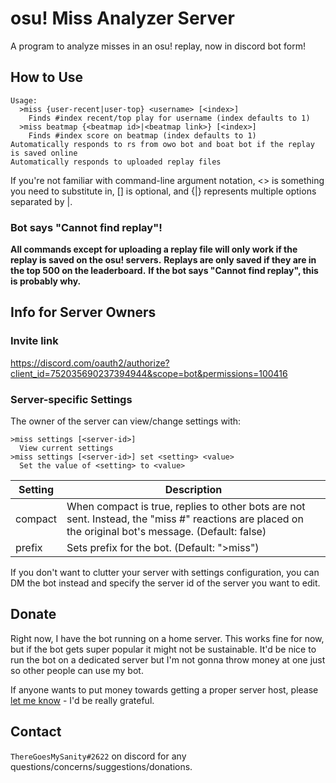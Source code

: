 # osu! Miss Analyzer Server

A program to analyze misses in an osu! replay, now in discord bot form!

## How to Use

```
Usage:
  >miss {user-recent|user-top} <username> [<index>]
    Finds #index recent/top play for username (index defaults to 1)
  >miss beatmap {<beatmap id>|<beatmap link>} [<index>]
    Finds #index score on beatmap (index defaults to 1)
Automatically responds to rs from owo bot and boat bot if the replay is saved online
Automatically responds to uploaded replay files
```

If you're not familiar with command-line argument notation, <> is something you need to substitute in, [] is optional, and {|} represents multiple options separated by |.

### Bot says "Cannot find replay"!
**All commands except for uploading a replay file will only work if the replay is saved on the osu! servers.**
**Replays are only saved if they are in the top 500 on the leaderboard.**
**If the bot says "Cannot find replay", this is probably why.**

## Info for Server Owners

### Invite link
https://discord.com/oauth2/authorize?client_id=752035690237394944&scope=bot&permissions=100416

### Server-specific Settings
The owner of the server can view/change settings with:
```
>miss settings [<server-id>]
  View current settings
>miss settings [<server-id>] set <setting> <value>
  Set the value of <setting> to <value>
```
|Setting|Description|
|-|-|
|compact|When compact is true, replies to other bots are not sent. Instead, the "miss #" reactions are placed on the original bot's message. (Default: false)|
|prefix|Sets prefix for the bot. (Default: ">miss")|

If you don't want to clutter your server with settings configuration, you can DM the bot instead and specify the server id of the server you want to edit.

## Donate

Right now, I have the bot running on a home server. This works fine for now, but if the bot gets super popular it might not be sustainable.
It'd be nice to run the bot on a dedicated server but I'm not gonna throw money at one just so other people can use my bot.

If anyone wants to put money towards getting a proper server host, please [let me know](#contact) - I'd be really grateful.


## Contact

`ThereGoesMySanity#2622` on discord for any questions/concerns/suggestions/donations.
